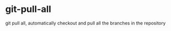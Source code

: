 git-pull-all
============

git pull all, automatically checkout and pull all the branches in the repository
